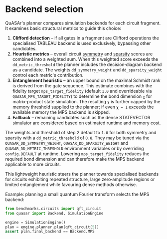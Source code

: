 # Backend selection

QuASAr's planner compares simulation backends for each circuit fragment.  It
examines basic structural metrics to guide this choice:

1. **Clifford detection** – if all gates in a fragment are Clifford operations
   the specialised TABLEAU backend is used exclusively, bypassing other
   candidates.
2. **Heuristic metrics** – overall circuit [symmetry](symmetry.md) and
   [sparsity](sparsity.md) scores are combined into a weighted sum.  When this
   weighted score exceeds the ``dd_metric_threshold`` the planner includes the
   decision‑diagram backend as a candidate.  The weights
   ``dd_symmetry_weight`` and ``dd_sparsity_weight`` control each metric's
   contribution.
3. **Entanglement heuristic** – an upper bound on the maximal Schmidt rank is
   derived from the gate sequence.  This estimate combines with the fidelity
   target ``mps_target_fidelity`` (default ``1.0`` and overrideable via
   ``QUASAR_MPS_TARGET_FIDELITY``) to determine the bond dimension ``χ`` for
   matrix‑product state simulation.  The resulting ``χ`` is further capped by
   the memory threshold supplied to the planner; if even ``χ = 1`` exceeds the
   available memory the MPS backend is skipped.
4. **Fallback** – remaining candidates such as the dense STATEVECTOR simulator
   are considered based on estimated runtime and memory cost.

The weights and threshold of step 2 default to ``1.0`` for both symmetry and
sparsity with a ``dd_metric_threshold`` of ``0.8``.  They may be tuned via the
``QUASAR_DD_SYMMETRY_WEIGHT``, ``QUASAR_DD_SPARSITY_WEIGHT`` and
``QUASAR_DD_METRIC_THRESHOLD`` environment variables or by overriding
``config.DEFAULT`` at runtime.  Lowering ``mps_target_fidelity`` reduces the
required bond dimension and can therefore make the MPS backend applicable to
more circuits.

This lightweight heuristic steers the planner towards specialised backends for
circuits exhibiting repeated structure, large zero‑amplitude regions or limited
entanglement while favouring dense methods otherwise.

Example: planning a small quantum Fourier transform selects the MPS backend:

```python
from benchmarks.circuits import qft_circuit
from quasar import Backend, SimulationEngine

engine = SimulationEngine()
plan = engine.planner.plan(qft_circuit(5))
assert plan.final_backend == Backend.MPS
```
